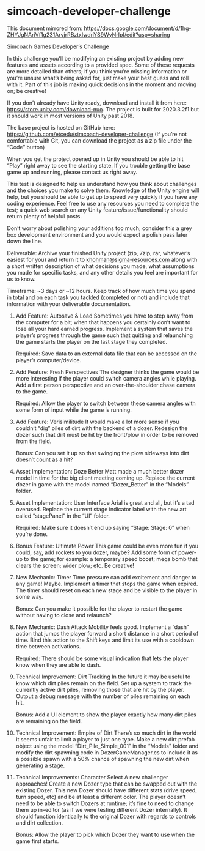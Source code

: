 # simcoach-developer-challenge

This document mirrored from: https://docs.google.com/document/d/1hg-ZHYJgNAriVf1g231ArvjrRBztxIwdnYS9WyNrIpI/edit?usp=sharing

Simcoach Games Developer’s Challenge

In this challenge you’ll be modifying an existing project by adding new features and assets according to a provided spec. Some of these requests are more detailed than others; if you think you’re missing information or you’re unsure what’s being asked for, just make your best guess and roll with it. Part of this job is making quick decisions in the moment and moving on; be creative!

If you don’t already have Unity ready, download and install it from here: https://store.unity.com/download-nuo. The project is built for 2020.3.2f1 but it should work in most versions of Unity past 2018.

The base project is hosted on GitHub here: https://github.com/etcedu/simcoach-developer-challenge
(If you’re not comfortable with Git, you can download the project as a zip file under the “Code” button)

When you get the project opened up in Unity you should be able to hit “Play” right away to see the starting state. If you trouble getting the base game up and running, please contact us right away.

This test is designed to help us understand how you think about challenges and the choices you make to solve them. Knowledge of the Unity engine will help, but you should be able to get up to speed very quickly if you have any coding experience. Feel free to use any resources you need to complete the test; a quick web search on any Unity feature/issue/functionality should return plenty of helpful posts.

Don’t worry about polishing your additions too much; consider this a grey box development environment and you would expect a polish pass later down the line.

Deliverable: Archive your finished Unity project (zip, 7zip, rar, whatever’s easiest for you) and return it to 
khohman@sigma-resources.com along with a short written description of what decisions you made, what assumptions you made for specific tasks, and any other details you feel are important for us to know.

Timeframe: ~3 days or ~12 hours. Keep track of how much time you spend in total and on each task you tackled (completed or not) and include that information with your deliverable documentation.

1. Add Feature: Autosave & Load
Sometimes you have to step away from the computer for a bit; when that happens you certainly don’t want to lose all your hard earned progress. Implement a system that saves the player’s progress through the game such that quitting and relaunching the game starts the player on the last stage they completed.

	Required: Save data to an external data file that can be accessed on the player’s computer/device.

2. Add Feature: Fresh Perspectives
The designer thinks the game would be more interesting if the player could switch camera angles while playing. Add a first person perspective and an over-the-shoulder chase camera to the game.

	Required: Allow the player to switch between these camera angles with some form of input while the game is running.

3. Add Feature: Verisimilitude
It would make a lot more sense if you couldn’t “dig” piles of dirt with the backend of a dozer. Redesign the dozer such that dirt must be hit by the front/plow in order to be removed from the field.

	Bonus: Can you set it up so that swinging the plow sideways into dirt doesn’t count as a hit?

4. Asset Implementation: Doze Better
Matt made a much better dozer model in time for the big client meeting coming up. Replace the current dozer in game with the model named “Dozer_Better” in the “Models” folder.

5. Asset Implementation: User Interface
Arial is great and all, but it’s a tad overused. Replace the current stage indicator label with the new art called “stagePanel” in the “UI” folder.

	Required: Make sure it doesn’t end up saying “Stage: Stage: 0” when you’re done.
	
6. Bonus Feature: Ultimate Power
This game could be even more fun if you could, say, add rockets to you dozer, maybe? Add some form of power-up to the game; for example: a temporary speed boost; mega bomb that clears the screen; wider plow; etc. Be creative! 

7. New Mechanic: Timer
Time pressure can add excitement and danger to any game! Maybe. Implement a timer that stops the game when expired. The timer should reset on each new stage and be visible to the player in some way.

	Bonus: Can you make it possible for the player to restart the game without having to close and relaunch?

8. New Mechanic: Dash Attack
Mobility feels good. Implement a “dash” action that jumps the player forward a short distance in a short period of time. Bind this action to the Shift keys and limit its use with a cooldown time between activations.

	Required: There should be some visual indication that lets the player know when they are able to dash.

9. Technical Improvement: Dirt Tracking
In the future it may be useful to know which dirt piles remain on the field. Set up a system to track the currently active dirt piles, removing those that are hit by the player. Output a debug message with the number of piles remaining on each hit.

	Bonus: Add a UI element to show the player exactly how many dirt piles are remaining on the field.

10. Technical Improvement: Empire of Dirt
There’s so much dirt in the world it seems unfair to limit a player to just one type. Make a new dirt prefab object using the model “Dirt_Pile_Simple_001” in the “Models” folder and modify the dirt spawning code in DozerGameManager.cs to include it as a possible spawn with a 50% chance of spawning the new dirt when generating a stage.

12. Technical Improvements: Character Select
A new challenger approaches! Create a new Dozer type that can be swapped out with the existing Dozer. This new Dozer should have different stats (drive speed, turn speed, etc) and be at least a different color. The player doesn’t need to be able to switch Dozers at runtime; it’s fine to need to change them up in-editor (as if we were testing different Dozer internally). It should function identically to the original Dozer with regards to controls and dirt collection.

	Bonus: Allow the player to pick which Dozer they want to use when the game first starts.
